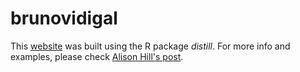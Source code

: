 # brunovidigal
This [website](https://www.brunovidigal.com/) was built using the R package _distill_. For more info and examples, please check [Alison Hill's post](https://alison.rbind.io/post/2020-12-22-postcards-distill/).
